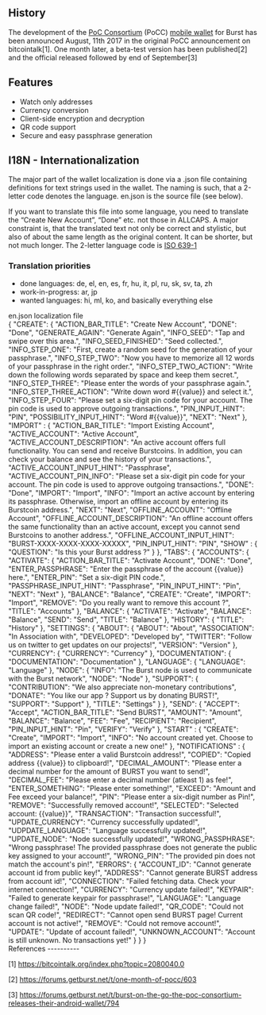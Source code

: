<languages/> <translate>

History
-------

The development of the [PoC Consortium](poc-consortium.md) (PoCC) [mobile wallet](mobile-app.md) for Burst has been announced August, 11th 2017 in the original PoCC announcement on bitcointalk[1]. One month later, a beta-test version has been published[2] and the official released followed by end of September[3]

Features
--------

-   Watch only addresses
-   Currency conversion
-   Client-side encryption and decryption
-   QR code support
-   Secure and easy passphrase generation

I18N - Internationalization
---------------------------

The major part of the wallet localization is done via a .json file containing definitions for text strings used in the wallet. The naming is such, that a 2-letter code denotes the language. en.json is the source file (see below).

If you want to translate this file into some language, you need to translate the “Create New Account”, “Done” etc. not those in ALLCAPS. A major constraint is, that the translated text not only be correct and stylistic, but also of about the same length as the original content. It can be shorter, but not much longer. The 2-letter language code is [ISO 639-1](https://en.wikipedia.org/wiki/List_of_ISO_639-1_codes)

### Translation priorities

-   done languages: de, el, en, es, fr, hu, it, pl, ru, sk, sv, ta, zh
-   work-in-progress: ar, jp
-   wanted languages: hi, ml, ko, and basically everything else

<div class="toccolours mw-collapsible mw-collapsed">
en.json localization file

<div class="mw-collapsible-content">
    {
        "CREATE": {
            "ACTION_BAR_TITLE": "Create New Account",
            "DONE": "Done",
            "GENERATE_AGAIN": "Generate Again",
            "INFO_SEED": "Tap and swipe over this area.",
            "INFO_SEED_FINISHED": "Seed collected.",
            "INFO_STEP_ONE": "First, create a random seed for the generation of your passphrase.",
            "INFO_STEP_TWO": "Now you have to memorize all 12 words of your passphrase in the right order.",
            "INFO_STEP_TWO_ACTION": "Write down the following words separated by space and keep them secret.",
            "INFO_STEP_THREE": "Please enter the words of your passphrase again.",
            "INFO_STEP_THREE_ACTION": "Write down word #{{value}} and select it.",
            "INFO_STEP_FOUR": "Please set a six-digit pin code for your account. The pin code is used to approve outgoing transactions.",
            "PIN_INPUT_HINT": "PIN",
            "POSSIBILITY_INPUT_HINT": "Word #{{value}}",
            "NEXT": "Next"
        },
        "IMPORT" : {
            "ACTION_BAR_TITLE": "Import Existing Account",
            "ACTIVE_ACCOUNT": "Active Account",
            "ACTIVE_ACCOUNT_DESCRIPTION": "An active account offers full functionality. You can send and receive Burstcoins. In addition, you can check your balance and see the history of your transactions.",
            "ACTIVE_ACCOUNT_INPUT_HINT": "Passphrase",
            "ACTIVE_ACCOUNT_PIN_INFO": "Please set a six-digit pin code for your account. The pin code is used to approve outgoing transactions.",
            "DONE": "Done",
            "IMPORT": "Import",
            "INFO": "Import an active account by entering its passphrase. Otherwise, import an offline account by entering its Burstcoin address.",
            "NEXT": "Next",
            "OFFLINE_ACCOUNT": "Offline Account",
            "OFFLINE_ACCOUNT_DESCRIPTION": "An offline account offers the same functionality than an active account, except you cannot send Burstcoins to another address.",
            "OFFLINE_ACCOUNT_INPUT_HINT": "BURST-XXXX-XXXX-XXXX-XXXXX",
            "PIN_INPUT_HINT": "PIN",
            "SHOW" : {
                "QUESTION": "Is this your Burst address ?"
            }
        },
        "TABS": {
            "ACCOUNTS": {
                "ACTIVATE": {
                    "ACTION_BAR_TITLE": "Activate Account",
                    "DONE": "Done",
                    "ENTER_PASSPHRASE": "Enter the passphrase of the account {{value}} here.",
                    "ENTER_PIN": "Set a six-digit PIN code.",
                    "PASSPHRASE_INPUT_HINT": "Passphrase",
                    "PIN_INPUT_HINT": "Pin",
                    "NEXT": "Next"
                },
                "BALANCE": "Balance",
                "CREATE": "Create",
                "IMPORT": "Import",
                "REMOVE": "Do you really want to remove this account ?",
                "TITLE": "Accounts"
            },
            "BALANCE": {
                "ACTIVATE": "Activate",
                "BALANCE": "Balance",
                "SEND": "Send",
                "TITLE": "Balance"
            },
            "HISTORY": {
                "TITLE": "History"
            },
            "SETTINGS": {
                "ABOUT": {
                    "ABOUT": "About",
                    "ASSOCIATION": "In Association with",
                    "DEVELOPED": "Developed by",
                    "TWITTER": "Follow us on twitter to get updates on our projects!",
                    "VERSION": "Version"
                },
                "CURRENCY": {
                    "CURRENCY": "Currency"
                },
                "DOCUMENTATION": {
                    "DOCUMENTATION": "Documentation"
                },
                "LANGUAGE": {
                    "LANGUAGE": "Language"
                },
                "NODE": {
                    "INFO": "The Burst node is used to communicate with the Burst network",
                    "NODE": "Node"
                },
                "SUPPORT": {
                    "CONTRIBUTION": "We also appreciate non-monetary contributions",
                    "DONATE": "You like our app ? Support us by donating BURST!",
                    "SUPPORT": "Support"
                },
                "TITLE": "Settings"
            }
        },
        "SEND": {
            "ACCEPT": "Accept",
            "ACTION_BAR_TITLE": "Send BURST",
            "AMOUNT": "Amount",
            "BALANCE": "Balance",
            "FEE": "Fee",
            "RECIPIENT": "Recipient",
            "PIN_INPUT_HINT": "Pin",
            "VERIFY": "Verify"
        },
        "START" : {
            "CREATE": "Create",
            "IMPORT": "Import",
            "INFO": "No account created yet. Choose to import an existing account or create a new one!"
        },
        "NOTIFICATIONS" : {
            "ADDRESS": "Please enter a valid Burstcoin address!",
            "COPIED": "Copied address {{value}} to clipboard!",
            "DECIMAL_AMOUNT": "Please enter a decimal number for the amount of BURST you want to send!",
            "DECIMAL_FEE": "Please enter a decimal number (atleast 1) as fee!",
            "ENTER_SOMETHING": "Please enter something!",
            "EXCEED": "Amount and Fee exceed your balance!",
            "PIN": "Please enter a six-digit number as Pin!",
            "REMOVE": "Successfully removed account!",
            "SELECTED": "Selected account: {{value}}",
            "TRANSACTION": "Transaction successful!",
            "UPDATE_CURRENCY": "Currency successfully updated!",
            "UDPDATE_LANGUAGE": "Language successfully updated!",
            "UPDATE_NODE": "Node successfully updated!",
            "WRONG_PASSPHRASE": "Wrong passphrase! The provided passphrase does not generate the public key assigned to your account!",
            "WRONG_PIN": "The provided pin does not match the account's pin!",
            "ERRORS": {
                "ACCOUNT_ID": "Cannot generate account id from public key!",
                "ADDRESS": "Cannot generate BURST address from account id!",
                "CONNECTION": "Failed fetching data. Check your internet connection!",
                "CURRENCY": "Currency update failed!",
                "KEYPAIR": "Failed to generate keypair for passphrase!",
                "LANGUAGE": "Language change failed!",
                "NODE": "Node update failed!",
                "QR_CODE": "Could not scan QR code!",
                "REDIRECT": "Cannot open send BURST page! Current account is not active!",
                "REMOVE": "Could not remove account!",
                "UPDATE": "Update of account failed!",
                "UNKNOWN_ACCOUNT": "Account is still unknown. No transactions yet!"
            }
        }
    }

</div>
</div>
References
----------

</translate>

[1] <https://bitcointalk.org/index.php?topic=2080040.0>

[2] <https://forums.getburst.net/t/one-month-of-pocc/603>

[3] <https://forums.getburst.net/t/burst-on-the-go-the-poc-consortium-releases-their-android-wallet/794>
